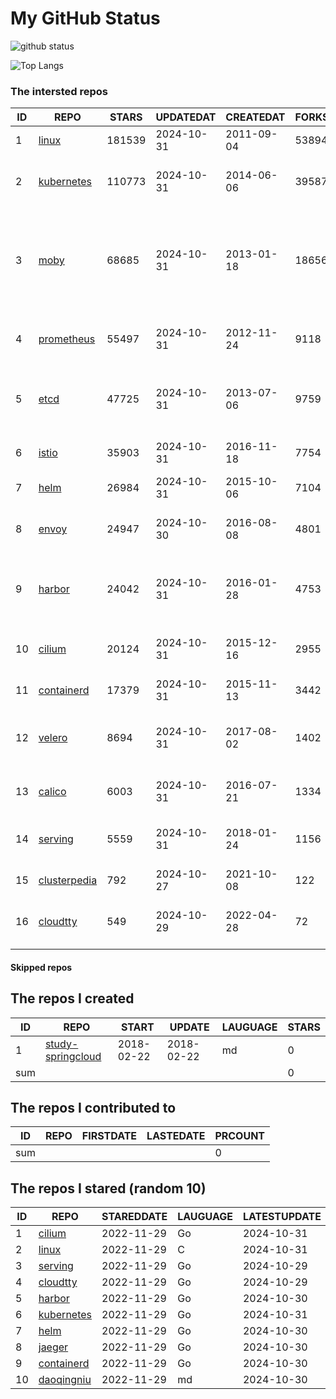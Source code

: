 # My GitHub Status

<img src="https://github-readme-stats-1.yihong0618.vercel.app/api?username=daoqingniu&show_icons=true&&&hide_title=true&count_private=true" alt="github status" />

![Top Langs](https://github-readme-stats-1.yihong0618.vercel.app/api/top-langs/?username=daoqingniu&layout=compact)

<!--START_SECTION:github_repos-->
### The intersted repos
| ID |                              REPO                               | STARS  | UPDATEDAT  | CREATEDAT  | FORKSCOUNT |                                                DESCRIPTIONS                                                |
|----|-----------------------------------------------------------------|--------|------------|------------|------------|------------------------------------------------------------------------------------------------------------|
|  1 | [linux](https://github.com/torvalds/linux)                      | 181539 | 2024-10-31 | 2011-09-04 |      53894 | Linux kernel source tree                                                                                   |
|  2 | [kubernetes](https://github.com/kubernetes/kubernetes)          | 110773 | 2024-10-31 | 2014-06-06 |      39587 | Production-Grade Container Scheduling and Management                                                       |
|  3 | [moby](https://github.com/moby/moby)                            |  68685 | 2024-10-31 | 2013-01-18 |      18656 | The Moby Project - a collaborative project for the container ecosystem to assemble container-based systems |
|  4 | [prometheus](https://github.com/prometheus/prometheus)          |  55497 | 2024-10-31 | 2012-11-24 |       9118 | The Prometheus monitoring system and time series database.                                                 |
|  5 | [etcd](https://github.com/etcd-io/etcd)                         |  47725 | 2024-10-31 | 2013-07-06 |       9759 | Distributed reliable key-value store for the most critical data of a distributed system                    |
|  6 | [istio](https://github.com/istio/istio)                         |  35903 | 2024-10-31 | 2016-11-18 |       7754 | Connect, secure, control, and observe services.                                                            |
|  7 | [helm](https://github.com/helm/helm)                            |  26984 | 2024-10-31 | 2015-10-06 |       7104 | The Kubernetes Package Manager                                                                             |
|  8 | [envoy](https://github.com/envoyproxy/envoy)                    |  24947 | 2024-10-30 | 2016-08-08 |       4801 | Cloud-native high-performance edge/middle/service proxy                                                    |
|  9 | [harbor](https://github.com/goharbor/harbor)                    |  24042 | 2024-10-31 | 2016-01-28 |       4753 | An open source trusted cloud native registry project that stores, signs, and scans content.                |
| 10 | [cilium](https://github.com/cilium/cilium)                      |  20124 | 2024-10-31 | 2015-12-16 |       2955 | eBPF-based Networking, Security, and Observability                                                         |
| 11 | [containerd](https://github.com/containerd/containerd)          |  17379 | 2024-10-31 | 2015-11-13 |       3442 | An open and reliable container runtime                                                                     |
| 12 | [velero](https://github.com/vmware-tanzu/velero)                |   8694 | 2024-10-31 | 2017-08-02 |       1402 | Backup and migrate Kubernetes applications and their persistent volumes                                    |
| 13 | [calico](https://github.com/projectcalico/calico)               |   6003 | 2024-10-31 | 2016-07-21 |       1334 | Cloud native networking and network security                                                               |
| 14 | [serving](https://github.com/knative/serving)                   |   5559 | 2024-10-31 | 2018-01-24 |       1156 | Kubernetes-based, scale-to-zero, request-driven compute                                                    |
| 15 | [clusterpedia](https://github.com/clusterpedia-io/clusterpedia) |    792 | 2024-10-27 | 2021-10-08 |        122 | The Encyclopedia of Kubernetes clusters                                                                    |
| 16 | [cloudtty](https://github.com/cloudtty/cloudtty)                |    549 | 2024-10-29 | 2022-04-28 |         72 | A Friendly Kubernetes CloudShell (Web Terminal) !                                                          |



#### Skipped repos
<!--END_SECTION:github_repos-->

<!--START_SECTION:my_github-->
## The repos I created
| ID  |                                 REPO                                 |   START    |   UPDATE   | LAUGUAGE | STARS |
|-----|----------------------------------------------------------------------|------------|------------|----------|-------|
|   1 | [study-springcloud](https://github.com/daoqingniu/study-springcloud) | 2018-02-22 | 2018-02-22 | md       |     0 |
| sum |                                                                      |            |            |          |     0 |

## The repos I contributed to
| ID  | REPO | FIRSTDATE | LASTEDATE | PRCOUNT |
|-----|------|-----------|-----------|---------|
| sum |      |           |           |       0 |

## The repos I stared (random 10)
| ID |                          REPO                          | STAREDDATE | LAUGUAGE | LATESTUPDATE |
|----|--------------------------------------------------------|------------|----------|--------------|
|  1 | [cilium](https://github.com/cilium/cilium)             | 2022-11-29 | Go       | 2024-10-31   |
|  2 | [linux](https://github.com/torvalds/linux)             | 2022-11-29 | C        | 2024-10-31   |
|  3 | [serving](https://github.com/knative/serving)          | 2022-11-29 | Go       | 2024-10-29   |
|  4 | [cloudtty](https://github.com/cloudtty/cloudtty)       | 2022-11-29 | Go       | 2024-10-29   |
|  5 | [harbor](https://github.com/goharbor/harbor)           | 2022-11-29 | Go       | 2024-10-30   |
|  6 | [kubernetes](https://github.com/kubernetes/kubernetes) | 2022-11-29 | Go       | 2024-10-31   |
|  7 | [helm](https://github.com/helm/helm)                   | 2022-11-29 | Go       | 2024-10-30   |
|  8 | [jaeger](https://github.com/jaegertracing/jaeger)      | 2022-11-29 | Go       | 2024-10-30   |
|  9 | [containerd](https://github.com/containerd/containerd) | 2022-11-29 | Go       | 2024-10-30   |
| 10 | [daoqingniu](https://github.com/daoqingniu/daoqingniu) | 2022-11-29 | md       | 2024-10-30   |

<!--END_SECTION:my_github-->
